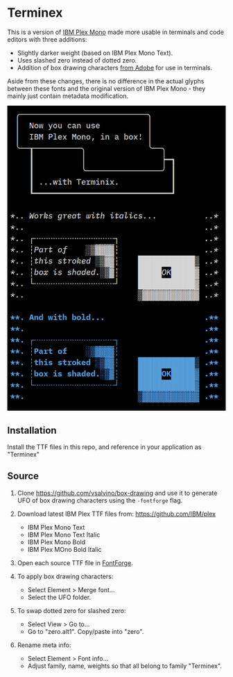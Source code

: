 Terminex
========

This is a version of [IBM Plex Mono](https://github.com/IBM/plex) made more
usable in terminals and code editors with three additions:

* Slightly darker weight (based on IBM Plex Mono Text).
* Uses slashed zero instead of dotted zero.
* Addition of box drawing characters [from Adobe](https://github.com/adobe-type-tools/box-drawing)
  for use in terminals.

Aside from these changes, there is no difference in the actual glyphs between
these fonts and the original version of IBM Plex Mono - they mainly just contain
metadata modification.

![](Sample.png)


Installation
------------

Install the TTF files in this repo, and reference in your application as
"Terminex"


Source
------

1. Clone https://github.com/vsalvino/box-drawing and use it to generate UFO of
   box drawing characters using the `-fontforge` flag.

2. Download latest IBM Plex TTF files from: https://github.com/IBM/plex
   * IBM Plex Mono Text
   * IBM Plex Mono Text Italic
   * IBM Plex Mono Bold
   * IBM Plex MOno Bold Italic

3. Open each source TTF file in [FontForge](https://fontforge.org/en-US/).

4. To apply box drawing characters:
   * Select Element > Merge font...
   * Select the UFO folder.

5. To swap dotted zero for slashed zero:
   * Select View > Go to...
   * Go to "zero.alt1". Copy/paste into "zero".

6. Rename meta info:
   * Select Element > Font info...
   * Adjust family, name, weights so that all belong to family "Terminex".
